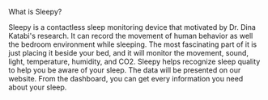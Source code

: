 What is Sleepy?

Sleepy is a contactless sleep monitoring device that motivated by Dr. Dina Katabi's research. It can record the movement of human behavior as well the bedroom environment while sleeping. The most fascinating part of it is just placing it beside your bed, and it will monitor the movement, sound, light, temperature, humidity, and CO2. Sleepy helps recognize sleep quality to help you be aware of your sleep. The data will be presented on our website. From the dashboard, you can get every information you need about your sleep.

